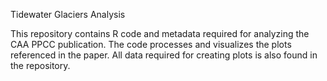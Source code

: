 Tidewater Glaciers Analysis

This repository contains R code and metadata required for analyzing the CAA PPCC publication. The code processes and visualizes the plots referenced in the paper. All data required for creating plots is also found in the repository.
